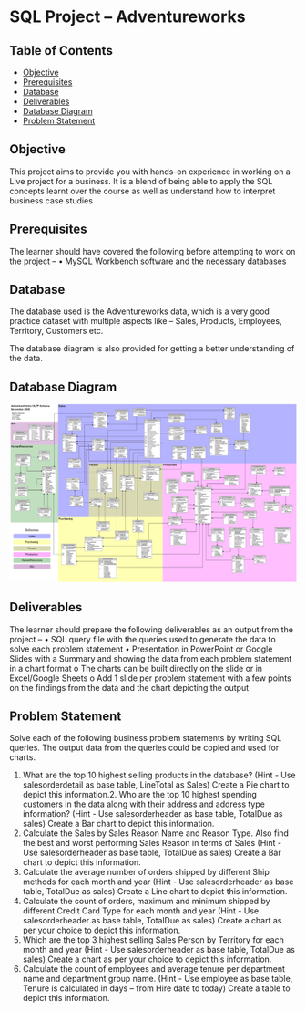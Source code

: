 # SQL Project – Adventureworks


## Table of Contents
- [Objective](#Objective)
- [Prerequisites](#Prerequisites)
- [Database](#Database)
- [Deliverables](#Deliverables)
- [Database Diagram](#Database-Diagram)
- [Problem Statement](#Problem-Statement)


## Objective
This project aims to provide you with hands-on experience in working on
a Live project for a business. It is a blend of being able to apply the SQL concepts
learnt over the course as well as understand how to interpret business case studies


## Prerequisites
The learner should have covered the following before attempting to
work on the project –
• MySQL Workbench software and the necessary databases


## Database
The database used is the Adventureworks data, which is a very good
practice dataset with multiple aspects like – Sales, Products, Employees, Territory,
Customers etc.

The database diagram is also provided for getting a better understanding of the data.


## Database Diagram
![The database diagram](Adventureworks-Database-Digram-2.jpg)

## Deliverables
The learner should prepare the following deliverables as an output
from the project –
• SQL query file with the queries used to generate the data to solve each
problem statement
• Presentation in PowerPoint or Google Slides with a Summary and showing
the data from each problem statement in a chart format
o The charts can be built directly on the slide or in Excel/Google Sheets
o Add 1 slide per problem statement with a few points on the findings
from the data and the chart depicting the output


## Problem Statement
Solve each of the following business problem statements by
writing SQL queries. The output data from the queries could be copied and used for
charts.
1. What are the top 10 highest selling products in the database?
(Hint - Use salesorderdetail as base table, LineTotal as Sales)
Create a Pie chart to depict this information.2. Who are the top 10 highest spending customers in the data along with their
address and address type information?
(Hint - Use salesorderheader as base table, TotalDue as sales)
Create a Bar chart to depict this information.
3. Calculate the Sales by Sales Reason Name and Reason Type. Also find the
best and worst performing Sales Reason in terms of Sales
(Hint - Use salesorderheader as base table, TotalDue as sales)
Create a Bar chart to depict this information.
4. Calculate the average number of orders shipped by different Ship methods for
each month and year
(Hint - Use salesorderheader as base table, TotalDue as sales)
Create a Line chart to depict this information.
5. Calculate the count of orders, maximum and minimum shipped by different
Credit Card Type for each month and year
(Hint - Use salesorderheader as base table, TotalDue as sales)
Create a chart as per your choice to depict this information.
6. Which are the top 3 highest selling Sales Person by Territory for each month
and year
(Hint - Use salesorderheader as base table, TotalDue as sales)
Create a chart as per your choice to depict this information.
7. Calculate the count of employees and average tenure per department name
and department group name.
(Hint - Use employee as base table, Tenure is calculated in days – from Hire
date to today)
Create a table to depict this information.
